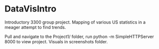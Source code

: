 # DataVisIntro
Introductory 3300 group project. Mapping of various US statistics in a meager attempt to find trends. 

Pull and navigate to the Project1/ folder, run python -m SimpleHTTPServer 8000 to view project. 
Visuals in screenshots folder. 
